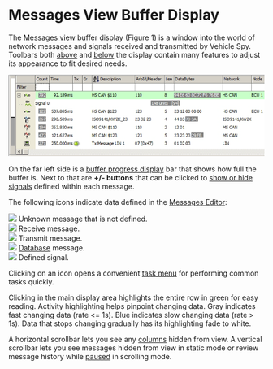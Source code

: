 # Messages View Buffer Display

The [Messages view](../) buffer display (Figure 1) is a window into the world of network messages and signals received and transmitted by Vehicle Spy. Toolbars both [above](../messages-view-top-toolbar/) and [below](../messages-view-bottom-toolbar/) the display contain many features to adjust its appearance to fit desired needs.

![Figure 1: The Messages view buffer display.](../../../../.gitbook/assets/spymonbufferdisplay.gif)

On the far left side is a [buffer progress display](buffer-progress-display.md) bar that shows how full the buffer is. Next to that are **+/- buttons** that can be clicked to [show or hide signals](displaying-signals-in-messages-view.md) defined within each message.

The following icons indicate data defined in the [Messages Editor](../../message-editor/messages-editor-overview.md):

![](https://cdn.intrepidcs.net/support/VehicleSpy/assets/MysteryMsgIcon.gif) Unknown message that is not defined.\
![](https://cdn.intrepidcs.net/support/VehicleSpy/assets/RxMsgIcon.gif) Receive message.\
![](https://cdn.intrepidcs.net/support/VehicleSpy/assets/TxMsgIcon.gif) Transmit message.\
![](https://cdn.intrepidcs.net/support/VehicleSpy/assets/DBaseMsgIcon.gif) [Database](../../../main-menu-setup/network-databases.md) message.\
![](https://cdn.intrepidcs.net/support/VehicleSpy/assets/DefinedSignalIcon.gif) Defined signal.

Clicking on an icon opens a convenient [task menu](messages-view-task-menus.md) for performing common tasks quickly.

Clicking in the main display area highlights the entire row in green for easy reading. Activity highlighting helps pinpoint changing data. Gray indicates fast changing data (rate <= 1s). Blue indicates slow changing data (rate > 1s). Data that stops changing gradually has its highlighting fade to white.

A horizontal scrollbar lets you see any [columns](../messages-view-column-headers.md) hidden from view. A vertical scrollbar lets you see messages hidden from view in static mode or review message history while [paused](../messages-view-top-toolbar/pause-messages-view.md) in scrolling mode.
